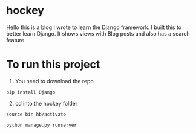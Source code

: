 # hockey
Hello this is a blog I wrote to learn the Django framework.
I built this to better learn Django.
It  shows views with Blog posts and also has a search feature

# To run this project

1. You need to download the repo</li>
  ```
  pip install Django
  ```
2. cd into the hockey folder
```
source bin hb/activate
```
   
  
```
python manage.py runserver
 ```

  
